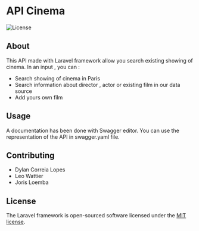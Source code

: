 
# API Cinema
<img src="https://poser.pugx.org/laravel/framework/license.svg" alt="License"></a>


## About

This API made with Laravel framework allow you search existing showing of cinema. In an input , you can :

- Search showing of cinema in Paris
- Search information about director , actor or existing film in our data source
- Add yours own film

## Usage

A documentation has been done with Swagger editor. You can use the representation of the API in swagger.yaml file.

## Contributing

- Dylan Correia Lopes
- Leo Wattier
- Joris Loemba

## License

The Laravel framework is open-sourced software licensed under the [MIT license](https://opensource.org/licenses/MIT).
